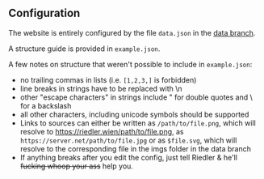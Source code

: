 ## Configuration

The website is entirely configured by the file `data.json` in the [data branch](https://github.com/RiedleroD/StrangeMatter_Portfolio/tree/data).

A structure guide is provided in `example.json`.

A few notes on structure that weren't possible to include in `example.json`:
- no trailing commas in lists (i.e. `[1,2,3,]` is forbidden)
- line breaks in strings have to be replaced with \n
- other "escape characters" in strings include \" for double quotes and \\ for a backslash
- all other characters, including unicode symbols should be supported
- Links to sources can either be written as `/path/to/file.png`, which will resolve to https://riedler.wien/path/to/file.png, 
  as `https://server.net/path/to/file.jpg` or as `$file.svg`, which will resolve to the corresponding file in the imgs folder in the data branch
- If anything breaks after you edit the config, just tell Riedler & he'll ~~fucking whoop your ass~~ help you.
